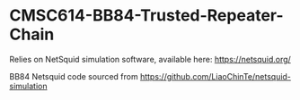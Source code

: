 # CMSC614-BB84-Trusted-Repeater-Chain


Relies on NetSquid simulation software, available here: https://netsquid.org/

BB84 Netsquid code sourced from https://github.com/LiaoChinTe/netsquid-simulation
